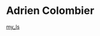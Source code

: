 # Adrien Colombier

[my_ls](https://github.com/PixDay/Epitech/tree/master/First%20Year/Semester%20I/Unix%20System%20Programming/my_ls)
